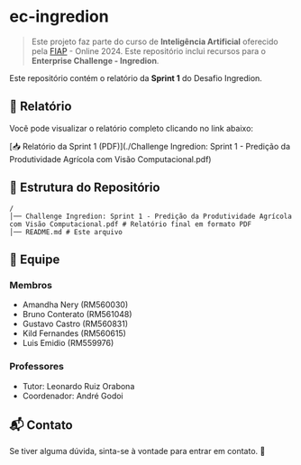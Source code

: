 # ec-ingredion

> Este projeto faz parte do curso de **Inteligência Artificial** oferecido pela [FIAP](https://github.com/fiap) - Online 2024. Este repositório inclui recursos para o **Enterprise Challenge - Ingredion**.

Este repositório contém o relatório da **Sprint 1** do Desafio Ingredion.

## 📄 Relatório

Você pode visualizar o relatório completo clicando no link abaixo:

[📥 Relatório da Sprint 1 (PDF)](./Challenge Ingredion: Sprint 1 - Predição da Produtividade Agrícola com Visão Computacional.pdf)

## 📂 Estrutura do Repositório

```
/
│── Challenge Ingredion: Sprint 1 - Predição da Produtividade Agrícola com Visão Computacional.pdf # Relatório final em formato PDF
│── README.md # Este arquivo
```

## 👥 Equipe

### Membros
- Amandha Nery (RM560030)
- Bruno Conterato (RM561048)
- Gustavo Castro (RM560831)
- Kild Fernandes (RM560615)
- Luis Emidio (RM559976)

### Professores
- Tutor: Leonardo Ruiz Orabona
- Coordenador: André Godoi

## 📬 Contato  
Se tiver alguma dúvida, sinta-se à vontade para entrar em contato. 🚀

